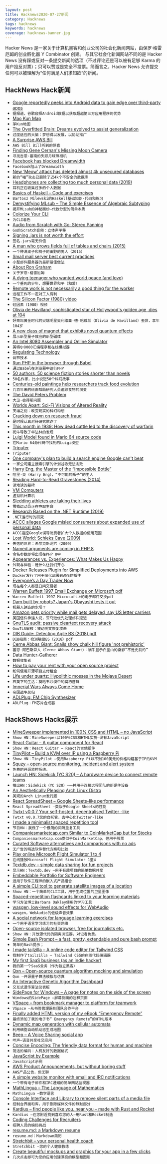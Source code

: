 ```yaml
---
layout: post
title: Hacknews2020-07-27新闻
category: Hacknews
tags: hacknews
keywords: hacknews
coverage: hacknews-banner.jpg
---
```


Hacker News 是一家关于计算机黑客和创业公司的社会化新闻网站，由保罗·格雷厄姆的创业孵化器 Y Combinator 创建。
与其它社会化新闻网站不同的是 Hacker News 没有踩或反对一条提交新闻的选项（不过评论还是可以被有足够 Karma 的用户投反对票）；只可以赞或是完全不投票。简而言之，Hacker News 允许提交任何可以被理解为“任何满足人们求知欲”的新闻。

## HackNews Hack新闻


- [Google reportedly peeks into Android data to gain edge over third-party apps](https://arstechnica.com/tech-policy/2020/07/android-user-data-gives-google-edge-over-third-party-apps-report-says/)
- `据报道，谷歌窥探Android数据以获取超越第三方应用程序的优势`
- [Mao Kun Map](https://en.wikipedia.org/wiki/Mao_Kun_map)
- `茅Kun地图`
- [The Overfitted Brain: Dreams evolved to assist generalization](https://arxiv.org/abs/2007.09560)
- `过度适应的大脑：梦想得以发展，以协助推广`
- [A Surprise AWS Bill](https://chrisshort.net/the-aws-bill-heard-around-the-world/)
- `AWS Bill Bill听到的惊喜`
- [Finding Gene Cernan's Missing Moon Camera](https://www.spacecamera.co/articles/2020/3/3/gene-cernans-missing-lunar-surface-camera)
- `寻找吉恩·塞南的失踪月球照相机`
- [Facebook has blocked Dreamwidth](https://andrewducker.dreamwidth.org/3861716.html)
- `Facebook阻止了Dreamwidth`
- [New ‘Meow’ attack has deleted almost 4k unsecured databases](https://www.bleepingcomputer.com/news/security/new-meow-attack-has-deleted-almost-4-000-unsecured-databases/)
- `新的“喵”攻击已删除了近4k个不安全的数据库`
- [Headphones are collecting too much personal data (2019)](https://www.soundguys.com/headphones-are-collecting-too-much-personal-data-21524/)
- `耳机正在收集过多的个人数据`
- [Basics of Haskell – Code and exercises](https://github.com/raviksharma/bartosz-basics-of-haskell)
- `Bartosz Milewski的Haskell基础知识-代码和练习`
- [Demystifying MLsub – The Simple Essence of Algebraic Subtyping](https://lptk.github.io/programming/2020/03/26/demystifying-mlsub.html)
- `揭开MLsub的神秘面纱–代数分型的简单本质`
- [Colorize Your CLI](https://danyspin97.org/blog/colorize-your-cli/)
- `为CLI着色`
- [Audio from Scratch with Go: Stereo Panning](https://dylanmeeus.github.io/posts/audio-from-scratch-pt4/)
- `Go的Scratch音频：立体声平移`
- [Signing .jars is not worth the effort](https://quanttype.net/posts/2020-07-26-signing-jars-is-worthless.html)
- `签名.jars毫无价值`
- [A man who grows fields full of tables and chairs (2015)](https://www.bbc.com/news/business-32977012)
- `一个种满桌子和椅子的田野的男人（2015）`
- [Small mail server best current practices](https://bridge.grumpy-troll.org/2020/07/small-mailserver-bcp/)
- `小型邮件服务器的最新最佳做法`
- [About Ron Graham](http://www.math.ucsd.edu/~fan/ron/)
- `关于罗恩·格雷厄姆`
- [A dying teenager who wanted world peace (and love)](https://www.bbc.com/news/stories-52763560)
- `一个垂死的少年，想要世界和平（和爱）`
- [Remote work is not necessarily a good thing for the worker](https://www.seanblanda.com/our-remote-work-future-is-going-to-suck/)
- `远程工作不一定对工人有利`
- [The Silicon Factor (1980) video](https://clp.bbcrewind.co.uk/cd93f5ddfdc398b0c62e9e2456e0124a)
- `硅因素（1980）视频`
- [Olivia de Havilland, sophisticated star of Hollywood's golden age, dies at 104](https://www.hollywoodreporter.com/news/olivia-de-havilland-dead-gone-wind-adventures-robin-hood-star-was-104-720040)
- `好莱坞黄金时代的尖端明星奥利维亚·德·哈维兰（Olivia de Havilland）去世，享年104岁`
- [A new class of magnet that exhibits novel quantum effects](https://phys.org/news/2020-07-scientists-topological-magnet-exotic-quantum.html)
- `展示新型量子效应的新型磁体`
- [An Intel 8080 Assembler and Online Simulator](https://eli.thegreenplace.net/2020/an-intel-8080-assembler-and-online-simulator/)
- `英特尔8080汇编程序和在线模拟器`
- [Regulating Technology](https://www.ben-evans.com/benedictevans/2020/7/23/regulating-technology)
- `调节技术`
- [Run PHP in the browser through Babel](https://gitlab.com/kornelski/babel-preset-php)
- `通过Babel在浏览器中运行PHP`
- [50 authors, 50 science fiction stories shorter than novels](https://bitmason.blogspot.com/2020/07/50-favorite-short-science-fiction.html)
- `50名作家，比小说短50个科幻故事`
- [Centuries-old paintings help researchers track food evolution](https://www.smithsonianmag.com/smart-news/how-paintings-can-teach-us-about-evolution-food-180975381/)
- `几百年来的绘画帮助研究人员追踪食物的演变`
- [The David Peters Problem](http://tetzoo.com/blog/2020/7/23/the-david-peters-problem)
- `大卫·彼得斯问题`
- [Worlds Apart: Sci-Fi Visions of Altered Reality](https://www.nybooks.com/daily/2019/07/25/worlds-apart-sci-fi-visions-of-altered-reality/)
- `天壤之别：改变现实的科幻构想`
- [Cracking down on research fraud](https://undark.org/2020/07/23/cracking-down-on-research-fraud)
- `是时候认真对待研究欺诈了`
- [This month in 1939: How dead cattle led to the discovery of warfarin](http://www.pmlive.com/pharma_news/how_dead_cattle_led_to_the_discovery_of_warfarin_485464)
- `死牛导致了华法林的发现`
- [Luigi Model found in Mario 64 source code](https://twitter.com/bigcti/status/1287127746120998912)
- `在Mario 64源代码中找到的Luigi模型`
- [Triputer](http://cpu-ns32k.net/TRIPUTER.html)
- `Triputer`
- [One company's plan to build a search engine Google can't beat](https://www.protocol.com/neeva-search)
- `一家公司建立搜索引擎的计划谷歌无法击败`
- [Harry Eng, the Master of the “Impossible Bottle”](https://www.puzzlemuseum.com/puzzles/amb/eng_botts/harry-eng.htm)
- `哈里·英（Harry Eng），“不可能的瓶子”的主人`
- [Reading Hard-to-Read Gravestones (2014)](https://organizeyourfamilyhistory.com/reading-hard-read-gravestones/)
- `读难读的墓碑`
- [VM Computers](https://www.curseforge.com/minecraft/mc-mods/vm-computers)
- `虚拟机计算机`
- [Sledding athletes are taking their lives](https://www.nytimes.com/2020/07/26/sports/olympics/olympics-bobsled-suicide-brain-injuries.html)
- `雪橇运动员正在夺取生命`
- [Research Based on the .NET Runtime (2019)](http://www.mattwarren.org/2019/10/25/Research-based-on-the-.NET-Runtime/)
- `.NET运行时的研究`
- [ACCC alleges Google misled consumers about expanded use of personal data](https://www.accc.gov.au/media-release/accc-alleges-google-misled-consumers-about-expanded-use-of-personal-data)
- `ACCC指控Google误导消费者扩大个人数据的使用范围`
- [Lost World: Schieks Cave (2009)](http://gregbrick.org/schieks_cave)
- `失落的世界：希尔克斯洞穴（2009）`
- [Named arguments are coming in PHP 8](https://stitcher.io/blog/php-8-named-arguments)
- `命名参数即将出现在PHP 8中`
- [Appearances vs. Experiences: What Makes Us Happy](https://fs.blog/2020/07/appearances-vs-experiences/)
- `外观与体验：是什么让我们开心`
- [Docker Releases Plugin for Simplified Deployments into AWS](https://www.infoq.com/news/2020/07/docker-ecs-plugin/)
- `Docker发行了用于简化部署到AWS的插件`
- [Everyone’s a Day Trader Now](https://www.wsj.com/articles/everyones-a-day-trader-now-11595649609)
- `现在每个人都是日间交易者`
- [Warren Buffett 1997 Email Exchange on Microsoft pdf](http://sabercapitalmgt.com/wp-content/uploads/2019/12/BuffettRaikesemails.pdf)
- `Warren Buffett 1997 Microsoft上的电子邮件交换pdf`
- [Dam built by robots? Japan's Obayashi tests it out](https://asia.nikkei.com/Business/Engineering-Construction/Dam-built-by-robots-Japan-s-Obayashi-tests-it-out)
- `机器人建造的水坝？`
- [Amazon gets priority while mail gets delayed, say US letter carriers](https://www.pressherald.com/2020/07/21/first-class-and-priority-mail-delayed-in-favor-of-amazon-parcels-according-to-portland-letter-carriers/)
- `美国信件承运人说，亚马逊优先处理邮件延迟`
- [GnuTLS audit: passive cleartext recovery attack](https://anarc.at/blog/2020-06-10-gnutls-audit/)
- `GnuTLS审核：被动明文恢复攻击`
- [DIB Guide: Detecting Agile BS (2018) pdf](https://media.defense.gov/2018/Oct/09/2002049591/-1/-1/0/DIB_DETECTING_AGILE_BS_2018.10.05.PDF)
- `DIB指南：检测敏捷BS（2018）pdf`
- [Cerne Abbas Giant: Snails show chalk hill figure 'not prehistoric'](https://www.bbc.com/news/uk-england-dorset-53313064)
- `塞恩·阿巴斯巨人（Cerne Abbas Giant）：蜗牛显示白垩山的身影“不是史前的”`
- [Data Hunter-Gatherer](https://dataecosystem.substack.com/p/data-hunter-gatherer)
- `数据收集者`
- [How to pay your rent with your open source project](https://plausible.io/blog/open-source-funding)
- `如何使用开源项目支付租金`
- [Life under quartz: Hypolithic mosses in the Mojave Desert](https://journals.plos.org/plosone/article?id=10.1371/journal.pone.0235928)
- `石英下的生活：莫哈韦沙漠中的腐朽苔藓`
- [Imperial Wars Always Come Home](https://patrickwyman.substack.com/p/imperial-wars-always-come-home)
- `帝国战争总归`
- [ADLPlug: FM Chip Synthesizer](https://github.com/jpcima/ADLplug)
- `ADLPlug：FM芯片合成器`


## HackShows Hacks展示

- [ MineSweeper implemented in 100% CSS and HTML – no JavaScript](https://github.com/propjockey/css-sweeper#readme)
- `Show HN：MineSweeper以100％CSS和HTML实施–没有JavaScript`
- [ React Guitar – A guitar component for React](https://react-guitar.com)
- `Show HN：React Guitar – React的吉他组件`
- [ TinyPilot – Build a KVM over IP using a Raspberry Pi](https://mtlynch.io/tinypilot/)
- `Show HN：TinyPilot –使用Raspberry Pi以不到100美元的价格构建基于IP的KVM`
- [ Squzy – open-source monitoring, incident and alert system](https://github.com/squzy/squzy)
- `免费的开源监控系统。 `
- [Launch HN: Sidekick (YC S20) – A hardware device to connect remote teams](item?id=23928666)
- `推出HN：Sidekick（YC S20）–一种用于连接远程团队的新硬件设备`
- [ An Aesthetically Pleasing Arch Linux Distro](https://archcraft-os.github.io/)
- `美观的Arch Linux发行版`
- [ React SpreadSheet – Google Sheets-like performance](http://rowsncolumns.app)
- `React SpreadSheet –类似于Google Sheets的性能`
- [ Twtxt v0.0.7 Your self-hosted, decentralised Twitter -like](https://github.com/prologic/twtxt/releases/tag/0.0.7)
- `Twtxt v0.0.7您的自托管，去中心化Twitter-like`
- [ I made a minimalist spaced repetition tool](https://memordo.com)
- `节目HN：我做了一个极简的间隔重复工具`
- [ Companiesmarketcap.com Similar to CoinMarketCap but for Stocks](https://companiesmarketcap.com/)
- `Companiesmarketcap.com类似于CoinMarketCap，但用于股票`
- [ Curated Software alternatives and comparisons with no ads](https://hackerspad.net/)
- `无广告的精选软件替代方案和比较`
- [ Play online Microsoft Flight Simulator 1 to 4](https://github.com/s-macke/FSHistory)
- `在线播放Microsoft Flight Simulator 1至4`
- [ Textdb.dev – simple data sharing for fun projects](https://textdb.dev)
- `显示HN：Textdb.dev –用于有趣项目的简单数据共享`
- [ Embeddable Portfolio for Software Engineers](https://hyperlog.io)
- `适用于软件工程师的嵌入式产品组合`
- [ A simple CLI tool to generate satellite images of a location](https://github.com/plant99/felicette)
- `Show HN：一个简单的CLI工具，用于生成位置的卫星图像`
- [ Spaced-repetition flashcards linked to your learning materials](https://www.iDoRecall.com/)
- `学习方法博士Barbara Oakley使用的学习工具`
- [ wasgen, low-level sound effects for WebAudio](https://github.com/andyhall/wasgen)
- `wasgen，WebAudio的低级声音效果`
- [ A social network for language learning exercises](https://stessaluna.com)
- `一个用于语言学习练习的社交网络`
- [ Open-source isolated browser, free for journalists etc.](https://github.com/dosyago/BrowserGap)
- `Show HN：开放源代码的隔离浏览器，对记者免费。`
- [ Simple Bash Prompt – a fast, pretty, extendable and pure bash prompt](https://github.com/brujoand/sbp)
- `简单的Bash提示；`
- [ I made tailzilla – A online code editor for Tailwind CSS](https://tailzilla.app/)
- `我制作了tailzilla – Tailwind CSS的在线代码编辑器`
- [ My first SaaS business (as an indie hacker)](https://www.dpulls.com/)
- `我的第一个SaaS业务（作为独立黑客）`
- [ Qxn – Open-source quantum algorithm mocking and simulation](https://github.com/armytricks/qxn)
- `Qxn –开源量子算法模拟与仿真`
- [ An Interactive Genetic Algorithm Dashboard](https://genetic-algorithm.pyviz.demo.anaconda.com/GA)
- `交互式遗传算法仪表板`
- [ SidePage for Windows – A page for notes on the side of the screen](https://www.alexdragusin.com/sidepage/)
- `Windows的SidePage –屏幕侧面的注释页面`
- [ VSpace – from bookmark manager to platform for teamwork](https://vvv.space)
- `VSpace –从书签管理器到团队合作平台`
- [ Finally added HTML version of my eBook “Emergency Remote”](https://www.emergencyremote.com/emergencyremote)
- `最终添加了我的电子书“ Emergency Remote”的HTML版本`
- [ Dynamic map generation with cellular automata](https://loicbourgois.com/dynamap/index.html)
- `利用细胞自动机动态生成地图`
- [ Beep – A Voice Sharing social app](https://play.google.com/store/apps/details?id=com.beep.voice.app)
- `哔声–语音共享社交应用`
- [ Concise Encoding: The friendly data format for human and machine](https://concise-encoding.org/)
- `简洁的编码：人机友好的数据格式`
- [ JavaScript by Example](https://paradite.github.io/jsbyexample/)
- `JavaScript示例`
- [ AWS Product Announcements, but without boring stuff](https://awsnews.info/)
- `AWS产品公告，但无聊`
- [ A simple website monitor with email and IRC notifications](https://olifant.io)
- `一个带有电子邮件和IRC通知的简单网站监视器`
- [ MathLingua – The Language of Mathematics](http://www.mathlingua.org/)
- `MathLingua –数学语言`
- [ Console Interface and Library to remove silent parts of a media file](https://github.com/lagmoellertim/unsilence)
- `控制台界面和库，用于删除媒体文件的静默部分`
- [ Kardius – find people like you, near you – made with Rust and Rocket](https://www.kardius.com/)
- `Kardius –在您附近找到喜欢您的人–用Rust和Rocket制造`
- [ Coding Challenges for Recruiters](https://entrevistame.com/)
- `招聘人员的编码挑战`
- [ resume.md: a Markdown resume](https://mike.place/2020/resume.md/)
- `resume.md：Markdown简历`
- [ Stretchbit – your personal health coach](https://play.google.com/store/apps/details?id=com.nolimit.stretchbit&referrer=utm_source%3Dycombinator)
- `Stretchbit –您的个人健康教练`
- [ Create beautiful mockups and graphics for your app in a few clicks](https://previewed.app/)
- `几次点击即可为您的应用创建漂亮的模型和图形`

